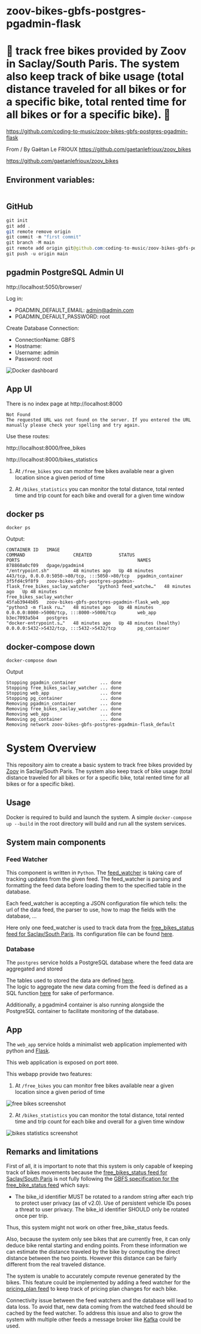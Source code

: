 # zoov-bikes-gbfs-postgres-pgadmin-flask

# 🚀 track free bikes provided by Zoov in Saclay/South Paris. The system also keep track of bike usage (total distance traveled for all bikes or for a specific bike, total rented time for all bikes or for a specific bike). 🚀

https://github.com/coding-to-music/zoov-bikes-gbfs-postgres-pgadmin-flask

From / By Gaëtan Le FRIOUX https://github.com/gaetanlefrioux/zoov_bikes

https://github.com/gaetanlefrioux/zoov_bikes

## Environment variables:

```java

```

## GitHub

```java
git init
git add .
git remote remove origin
git commit -m "first commit"
git branch -M main
git remote add origin git@github.com:coding-to-music/zoov-bikes-gbfs-postgres-pgadmin-flask.git
git push -u origin main
```

## pgadmin PostgreSQL Admin UI

http://localhost:5050/browser/

Log in:

- PGADMIN_DEFAULT_EMAIL: admin@admin.com
- PGADMIN_DEFAULT_PASSWORD: root

Create Database Connection:

- ConnectionName: GBFS
- Hostname:
- Username: admin
- Password: root

![Docker dashboard](./images/pgadmin-dashboard.png)

## App UI

There is no index page at http://localhost:8000

```
Not Found
The requested URL was not found on the server. If you entered the URL manually please check your spelling and try again.
```

Use these routes:

http://localhost:8000/free_bikes

http://localhost:8000/bikes_statistics

1. At `/free_bikes` you can monitor free bikes available near a given location since a given period of time

2. At `/bikes_statistics` you can monitor the total distance, total rented time and trip count for each bike and overall for a given time window

## docker ps

```
docker ps
```

Output:

```
CONTAINER ID   IMAGE                                                              COMMAND                  CREATED          STATUS                    PORTS                                            NAMES
878860a0cf09   dpage/pgadmin4                                                     "/entrypoint.sh"         48 minutes ago   Up 48 minutes             443/tcp, 0.0.0.0:5050->80/tcp, :::5050->80/tcp   pgadmin_container
3f5fd4c9f8f9   zoov-bikes-gbfs-postgres-pgadmin-flask_free_bikes_saclay_watcher   "python3 feed_watche…"   48 minutes ago   Up 48 minutes                                                              free_bikes_saclay_watcher
45fab3944b05   zoov-bikes-gbfs-postgres-pgadmin-flask_web_app                     "python3 -m flask ru…"   48 minutes ago   Up 48 minutes             0.0.0.0:8000->5000/tcp, :::8000->5000/tcp        web_app
b3ec7093a5b4   postgres                                                           "docker-entrypoint.s…"   48 minutes ago   Up 48 minutes (healthy)   0.0.0.0:5432->5432/tcp, :::5432->5432/tcp        pg_container
```

## docker-compose down

```
docker-compose down
```

Output

```
Stopping pgadmin_container         ... done
Stopping free_bikes_saclay_watcher ... done
Stopping web_app                   ... done
Stopping pg_container              ... done
Removing pgadmin_container         ... done
Removing free_bikes_saclay_watcher ... done
Removing web_app                   ... done
Removing pg_container              ... done
Removing network zoov-bikes-gbfs-postgres-pgadmin-flask_default
```

# System Overview

This repository aim to create a basic system to track free bikes provided by [Zoov](https://www.zoov.eu/) in Saclay/South Paris.
The system also keep track of bike usage (total distance traveled for all bikes or for a specific bike, total rented time for all bikes or for a specific bike).

## Usage

Docker is required to build and launch the system.
A simple `docker-compose up --build` in the root directory will build and run all the system services.

## System main components

### Feed Watcher

This component is written in `Python`.
The [feed_watcher](https://github.com/gaetanlefrioux/zoov_bikes/blob/main/feed_watcher/feed_watcher.py) is taking care of tracking updates from the given feed.
The feed_watcher is parsing and formatting the feed data before loading them to the specified table in the database.

Each feed_watcher is accepting a JSON configuration file which tells: the url of the data feed, the parser to use, how to map the fields with the database, ...

Here only one feed_watcher is used to track data from the [free_bikes_status feed for Saclay/South Paris](https://gateway.prod.zoov.io/gbfs/2.2/saclay/en/free_bike_status.json?key=NGFlMjU3MDUtNDk5My00MTM4LTk1ZjctNmNlNDM1MWQ0NjE1).
Its configuration file can be found [here](https://github.com/gaetanlefrioux/zoov_bikes/blob/main/feed_watcher/configs/free_bike_status_saclay.json).

### Database

The `postgres` service holds a PostgreSQL database where the feed data are aggregated and stored

The tables used to stored the data are defined [here](https://github.com/gaetanlefrioux/zoov_bikes/blob/main/db/sql/create_tables.sql).<br>
The logic to aggregate the new data coming from the feed is defined as a SQL function [here](https://github.com/gaetanlefrioux/zoov_bikes/blob/main/db/sql/func_aggregate_free_bikes.sql) for sake of performance.

Additionally, a pgadmin4 container is also running alongside the PostgreSQL container to facilitate monitoring of the database.

## App

The `web_app` service holds a minimalist web application implemented with python and [Flask](https://flask.palletsprojects.com/).

This web application is exposed on port `8000`.

This webapp provide two features:<br>

1. At `/free_bikes` you can monitor free bikes available near a given location since a given period of time

![free bikes screenshot](./assets/free_bikes.png)

2. At `/bikes_statistics` you can monitor the total distance, total rented time and trip count for each bike and overall for a given time window

![bikes statistics screenshot](./assets/bike_statistics.png)

## Remarks and limitations

First of all, it is important to note that this system is only capable of keeping track of bikes movements because the [free_bikes_status feed for Saclay/South Paris](https://gateway.prod.zoov.io/gbfs/2.2/saclay/en/free_bike_status.json?key=NGFlMjU3MDUtNDk5My00MTM4LTk1ZjctNmNlNDM1MWQ0NjE1) is not fully following the [GBFS specification for the free_bike_status feed](https://github.com/NABSA/gbfs/blob/v2.2/gbfs.md#free_bike_statusjson) which says:

- The bike_id identifier MUST be rotated to a random string after each trip to protect user privacy (as of v2.0). Use of persistent vehicle IDs poses a threat to user privacy. The bike_id identifier SHOULD only be rotated once per trip.

Thus, this system might not work on other free_bike_status feeds.

Also, because the system only see bikes that are currently free, it can only deduce bike rental starting and ending points. From these information we can estimate the distance traveled by the bike by computing the direct distance between the two points. However this distance can be fairly different from the real traveled distance.

The system is unable to accurately compute revenue generated by the bikes. This feature could be implemented by adding a feed watcher for the [pricing_plan feed](https://gateway.prod.zoov.io/gbfs/2.2/saclay/en/system_pricing_plans.json?key=NGFlMjU3MDUtNDk5My00MTM4LTk1ZjctNmNlNDM1MWQ0NjE1) to keep track of pricing plan changes for each bike.

Connectivity issue between the feed watchers and the database will lead to data loss. To avoid that, new data coming from the watched feed should be cached by the feed watcher. To address this issue and also to grow the system with multiple other feeds a message broker like [Kafka](https://kafka.apache.org/) could be used.
